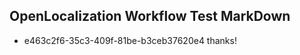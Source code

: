 ## OpenLocalization Workflow Test MarkDown
* e463c2f6-35c3-409f-81be-b3ceb37620e4 thanks!

<!--HONumber=Jul16_HO3-->


